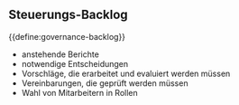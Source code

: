 ## Steuerungs-Backlog

{{define:governance-backlog}}

- anstehende Berichte
- notwendige Entscheidungen
- Vorschläge, die erarbeitet und evaluiert werden müssen
- Vereinbarungen, die geprüft werden müssen
- Wahl von Mitarbeitern in Rollen